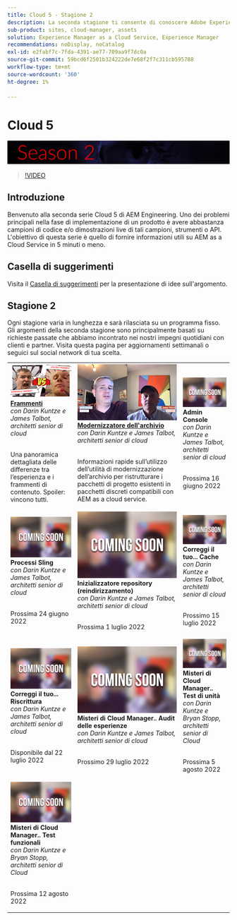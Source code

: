 ```yaml
---
title: Cloud 5 - Stagione 2
description: La seconda stagione ti consente di conoscere Adobe Experience Manager (AEM) as a Cloud Service dagli esperti tecnici di Adobe che lo costruiscono e dai servizi esperti che lo forniscono.
sub-product: sites, cloud-manager, assets
solution: Experience Manager as a Cloud Service, Experience Manager
recommendations: noDisplay, noCatalog
exl-id: e2fabf7c-7fda-4391-ae77-709aa9f7dc0a
source-git-commit: 59bcd6f2501b324222de7e68f2f7c311cb595788
workflow-type: tm+mt
source-wordcount: '360'
ht-degree: 1%

---
```


# Cloud 5

![Serie di esperti AEM](./imgs/masthead-s2.png)
>[!VIDEO](https://video.tv.adobe.com/v/343127)

## Introduzione

Benvenuto alla seconda serie Cloud 5 di AEM Engineering. Uno dei problemi principali nella fase di implementazione di un prodotto è avere abbastanza campioni di codice e/o dimostrazioni live di tali campioni, strumenti o API. L&#39;obiettivo di questa serie è quello di fornire informazioni utili su AEM as a Cloud Service in 5 minuti o meno.

## Casella di suggerimenti

Visita il [Casella di suggerimenti](https://forms.office.com/r/74P5Xz4UH0) per la presentazione di idee sull&#39;argomento.

## Stagione 2

Ogni stagione varia in lunghezza e sarà rilasciata su un programma fisso. Gli argomenti della seconda stagione sono principalmente basati su richieste passate che abbiamo incontrato nei nostri impegni quotidiani con clienti e partner. Visita questa pagina per aggiornamenti settimanali o seguici sul social network di tua scelta.

<table>
    <tr>
        <td>
            <a href="season-2/cloud5-experience-v-content-fragments.md">
                <img alt="Frammenti" src="./imgs/s2/000-thumb.png"/>
            </a>
            <div>
                <a href="season-2/cloud5-experience-v-content-fragments.md"><strong>Frammenti</strong></a>        
                <br/><em>con Darin Kuntze e James Talbot, architetti senior di cloud</em>
            </div>
            <p>
                <br/>
                Una panoramica dettagliata delle differenze tra l’esperienza e i frammenti di contenuto. Spoiler: vincono tutti.
            </p>
        </td>   
         <td>
            <a href="season-2/cloud5-repo-modernizer.md">
                 <img alt="Modernizzatore dell'archivio" src="./imgs/s2/001-thumb.png"/>
            </a>
            <div>
                <a href="season-2/cloud5-repo-modernizer.md"><strong>Modernizzatore dell'archivio</strong></a> 
               <br/><em>con Darin Kuntze e James Talbot, architetti senior di cloud</em>
            </div>
            <p>
                <br/>
                Informazioni rapide sull’utilizzo dell’utilità di modernizzazione dell’archivio per ristrutturare i pacchetti di progetto esistenti in pacchetti discreti compatibili con AEM as a cloud service.
            </p>
         </td>
     <td>
            <img alt="Admin Console" src="./imgs/coming-soon.png"/>
      <div>
            <strong>Admin Console</strong>
         <br/><em>con Darin Kuntze e James Talbot, architetti senior di cloud</em>
      </div>
      <p>
        <br/>
         Prossima 16 giugno 2022
      </p>
   </td> 
  </tr>
  <tr>
   <td>
            <img alt="Processi Sling" src="./imgs/coming-soon.png"/>
      <div>
            <strong>Processi Sling</strong>       
         <br/><em>con Darin Kuntze e James Talbot, architetti senior di cloud</em>
      </div>
      <p>
        <br/>
         Prossima 24 giugno 2022
      </p>
     </td>   
     <td>
        <img alt="Inizializzatore repository (reindirizzamento)" src="./imgs/coming-soon.png"/>
      <div>
        <strong>Inizializzatore repository (reindirizzamento)</strong>
         <br/><em>con Darin Kuntze e James Talbot, architetti senior di cloud</em>
      </div>
      <p>
        <br/>
            Prossima 1 luglio 2022
      </p>
   </td>
     <td>
            <img alt="Correggi il tuo... Cache" src="./imgs/coming-soon.png"/>
      <div>
         <strong>Correggi il tuo... Cache</strong>
         <br/><em>con Darin Kuntze e James Talbot, architetti senior di cloud</em>
      </div>
      <p>
        <br/>
         Prossimo 15 luglio 2022
      </p>
   </td> 
  </tr>
<tr>
   <td>
            <img alt="Correggi il tuo... Riscrittura" src="./imgs/coming-soon.png"/>
      <div>
            <strong>Correggi il tuo... Riscrittura</strong>
         <br/><em>con Darin Kuntze e James Talbot, architetti senior di cloud</em>
      </div>
      <p>
        <br/>
         Disponibile dal 22 luglio 2022
      </p>
     </td>   
     <td>
            <img alt="Misteri di Cloud Manager.. Audit delle esperienze" src="./imgs/coming-soon.png"/>
      <div>
            <strong>Misteri di Cloud Manager.. Audit delle esperienze</strong>
         <br/><em>con Darin Kuntze e James Talbot, architetti senior di cloud</em>
      </div>
      <p>
        <br/>
        Prossimo 29 luglio 2022
      </p>
   </td>
     <td>
            <img alt="Misteri di Cloud Manager.. Test di unità" src="./imgs/coming-soon.png"/>
      <div>
            <strong>Misteri di Cloud Manager.. Test di unità</strong>
         <br/><em>con Darin Kuntze e Bryan Stopp, architetti senior di Cloud</em>
      </div>
      <p>
        <br/>
         Prossima 5 agosto 2022
      </p>
   </td> 
  </tr>
    <tr>
        <td>
                <img alt="Misteri di Cloud Manager.. Test funzionali" src="./imgs/coming-soon.png"/>
            <div>
                <strong>Misteri di Cloud Manager.. Test funzionali</strong><br/>        
                <em>con Darin Kuntze e Bryan Stopp, architetti senior di Cloud</em>
            </div>
            <p><br/>
                Prossima 12 agosto 2022
            </p>
        </td>
        <td></td>
        <td></td>
    </tr>
</table>
